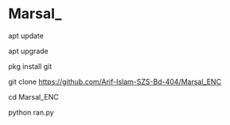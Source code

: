 # Marsal_

apt update 

apt upgrade 

pkg install git 

git clone https://github.com/Arif-Islam-SZS-Bd-404/Marsal_ENC 

cd Marsal_ENC 

python ran.py
